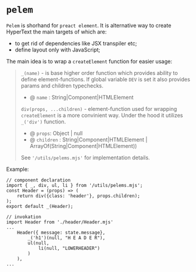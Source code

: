 # `pelem`
  `Pelem` is shorhand for `preact element`. It is alternative way to create HyperText the main targets of which are:
  * to get rid of dependencies like JSX transpiler etc; 
  * define layout only with JavaScript;
  
  The main idea is to wrap a `createElement` function for easier usage:
  > `_(name)` - is base higher order function which provides ability to define element-functions.
  > If global variable `DEV` is set it also provides params and children typechecks. 
  > * @ `name` : String|Component|HTMLElement
  >
  > `div(props, ...children)` - element-function used for wrapping `createElement` is a more convinient way. Under the hood it utilizes `_('div')` function.
  > * @ `props`: Object | null 
  > * @ `children` : String|Component|HTMLElement | ArrayOf(String|Component|HTMLElement))
  >
  > See `'/utils/pelems.mjs'` for implementation details.

  Example: 

    // component declaration
    import { _, div, ul, li } from '/utils/pelems.mjs';
    const Header = (props) => (
        return div({class: 'header'}, props.children);
    );
    export default _(Header);

    // invokation
    import Header from './header/Header.mjs'
    ...
        Header({ message: state.message},
            _('h1')(null, "H E A D E R"),
            ul(null, 
                li(null, "LOWERHEADER")
            )
        ),
    ...